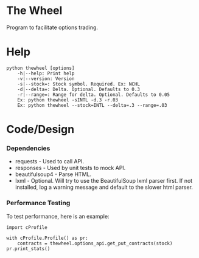 # The Wheel
Program to facilitate options trading.

# Help
```
python thewheel [options]
    -h|--help: Print help
    -v|--version: Version
    -s|--stock=: Stock symbol. Required. Ex: NCHL
    -d|--delta=: Delta. Optional. Defaults to 0.3
    -r|--range=: Range for delta. Optional. Defaults to 0.05
    Ex: python thewheel -sINTL -d.3 -r.03
    Ex: python thewheel --stock=INTL --delta=.3 --range=.03

```

# Code/Design
### Dependencies
* requests - Used to call API.
* responses - Used by unit tests to mock API.
* beautifulsoup4 - Parse HTML.
* lxml - Optional.  Will try to use the BeautifulSoup lxml parser first.
  If not installed, log a warning message and default to the slower
  html parser.

### Performance Testing
To test performance, here is an example:
```
import cProfile

with cProfile.Profile() as pr:
    contracts = thewheel.options_api.get_put_contracts(stock)
pr.print_stats()
```
